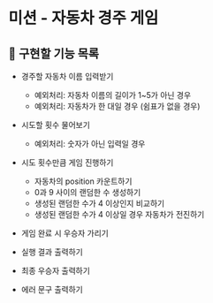 # 미션 - 자동차 경주 게임

## 🚀 구현할 기능 목록
- 경주할 자동차 이름 입력받기
    - 예외처리: 자동차 이름의 길이가 1~5가 아닌 경우
    - 예외처리: 자동차가 한 대일 경우 (쉼표가 없을 경우)

- 시도할 횟수 물어보기
    - 예외처리: 숫자가 아닌 입력일 경우

- 시도 횟수만큼 게임 진행하기
    - 자동차의 position 카운트하기
    - 0과 9 사이의 랜덤한 수 생성하기
    - 생성된 랜덤한 수가 4 이상인지 비교하기
    - 생성된 랜덤한 수가 4 이상일 경우 자동차가 전진하기

- 게임 완료 시 우승자 가리기

- 실행 결과 출력하기

- 최종 우승자 출력하기

- 에러 문구 출력하기